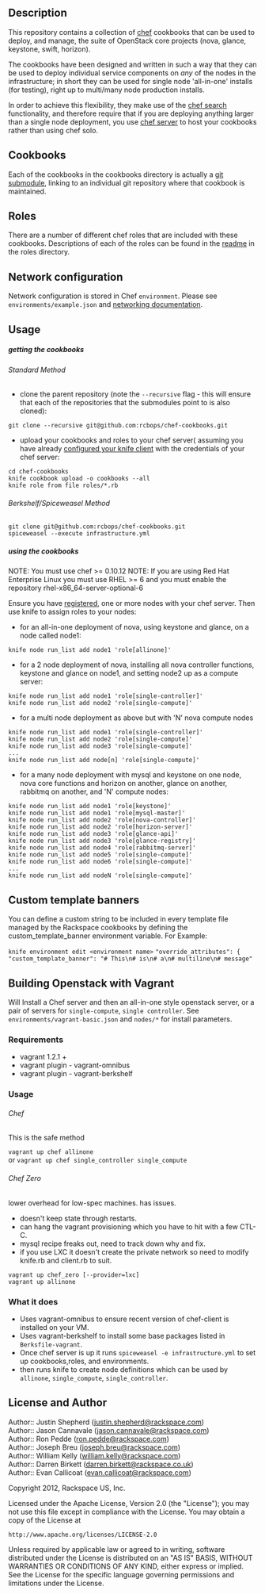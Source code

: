 ## Description ##

This repository contains a collection of [chef](http://www.opscode.com/chef/) cookbooks  that can be used to deploy, and manage, the suite of OpenStack core projects (nova, glance, keystone, swift, horizon).  

The cookbooks have been designed and written in such a way that they can be used to deploy individual service components on _any_ of the nodes in the infrastructure; in short they can be used for single node 'all-in-one' installs (for testing), right up to multi/many node production installs.  

In order to achieve this flexibility, they make use of the [chef search](http://wiki.opscode.com/display/chef/Search)  functionality, and therefore require that if you are deploying anything larger than a single node deployment, you use [chef server](http://wiki.opscode.com/display/chef/Chef+Server) to host your cookbooks rather than using chef solo.  

## Cookbooks ##

Each of the cookbooks in the cookbooks directory is actually a [git submodule](http://help.github.com/submodules/), linking to an individual git repository where that cookbook is maintained.  

## Roles ##

There are a number of different chef roles that are included with these cookbooks.  Descriptions of each of the roles can be found in the [readme](https://github.com/rcbops/chef-cookbooks/blob/master/roles/README.md) in the roles directory.  

## Network configuration ##
Network configuration is stored in Chef `environment`. Please see `environments/example.json` and [networking documentation](networking.md).

## Usage ##

##### getting the cookbooks #####

###### Standard Method ######
* clone the parent repository (note the `--recursive` flag - this will ensure that each of the repositories that the submodules point to is also cloned):

`git clone --recursive git@github.com:rcbops/chef-cookbooks.git`  

* upload your cookbooks and roles to your chef server( assuming  you have already [configured your knife client](http://wiki.opscode.com/display/chef/Fast+Start+Guide) with the credentials of your chef server:  

`cd chef-cookbooks`  
`knife cookbook upload -o cookbooks --all`  
`knife role from file roles/*.rb`

###### Berkshelf/Spiceweasel Method ######

`git clone git@github.com:rcbops/chef-cookbooks.git`  
`spiceweasel --execute infrastructure.yml`


##### using the cookbooks #####

NOTE: You must use chef >= 0.10.12
NOTE: If you are using Red Hat Enterprise Linux you must use RHEL >= 6 and you must enable the repository rhel-x86_64-server-optional-6

Ensure you have [registered](http://wiki.opscode.com/display/chef/Cookbook+Fast+Start+Guide#CookbookFastStartGuide-Registeranodewithchefclient),  one or more nodes with your chef server.  Then use knife to assign roles to your nodes:

* for an all-in-one deployment of nova, using keystone and glance, on a node called node1:  

`knife node run_list add node1 'role[allinone]'`  

* for a 2 node deployment of nova, installing all nova controller functions, keystone and glance on node1, and setting node2 up as a compute server:  

`knife node run_list add node1 'role[single-controller]'`  
`knife node run_list add node2 'role[single-compute]'`  

* for a multi node deployment as above but with 'N' nova compute nodes  

`knife node run_list add node1 'role[single-controller]'`  
`knife node run_list add node2 'role[single-compute]'`  
`knife node run_list add node3 'role[single-compute]'`  
`...`  
`knife node run_list add node[n] 'role[single-compute]'`  

* for a many node deployment with mysql and keystone on one node, nova core functions and horizon on another, glance on another, rabbitmq on another, and 'N' compute nodes:

`knife node run_list add node1 'role[keystone]'`  
`knife node run_list add node1 'role[mysql-master]'`  
`knife node run_list add node2 'role[nova-controller]'`  
`knife node run_list add node2 'role[horizon-server]'`  
`knife node run_list add node3 'role[glance-api]'`  
`knife node run_list add node3 'role[glance-registry]'`  
`knife node run_list add node4 'role[rabbitmq-server]'`  
`knife node run_list add node5 'role[single-compute]'`  
`knife node run_list add node6 'role[single-compute]'`  
`...`  
`knife node run_list add nodeN 'role[single-compute]'`  

## Custom template banners ##

You can define a custom string to be included in every template file managed by the Rackspace cookbooks by defining the custom_template_banner environment variable.  For Example:

`knife environment edit <environment name>`
`"override_attributes": { "custom_template_banner": "# This\n# is\n# a\n# multiline\n# message"`

## Building Openstack with Vagrant ##

Will Install a Chef server and then an all-in-one style openstack server,  or a pair of servers for `single-compute`, `single controller`.
See `environments/vagrant-basic.json` and `nodes/*` for install parameters.


### Requirements ###

* vagrant 1.2.1 +
* vagrant plugin - vagrant-omnibus
* vagrant plugin - vagrant-berkshelf

### Usage ###

###### Chef ######
This is the safe method

`vagrant up chef allinone`  
or
`vagrant up chef single_controller single_compute`  


###### Chef Zero ######
lower overhead for low-spec machines.  has issues.

* doesn't keep state through restarts.
* can hang the vagrant provisioning which you have to hit with a few CTL-C.
* mysql recipe freaks out, need to track down why and fix.
* if you use LXC it doesn't create the private network so need to modify knife.rb and client.rb to suit.

`vagrant up chef_zero [--provider=lxc]`  
`vagrant up allinone`


### What it does ###

* Uses vagrant-omnibus to ensure recent version of chef-client is installed on your VM.
* Uses vagrant-berkshelf to install some base packages listed in `Berksfile-vagrant`.
* Once chef server is up it runs `spiceweasel -e infrastructure.yml` to set up cookbooks,roles, and environments.
* then runs knife to create node definitions which can be used by `allinone`, `single_compute`, `single_controller`.

## License and Author ##

Author:: Justin Shepherd (<justin.shepherd@rackspace.com>)  
Author:: Jason Cannavale (<jason.cannavale@rackspace.com>)  
Author:: Ron Pedde (<ron.pedde@rackspace.com>)  
Author:: Joseph Breu (<joseph.breu@rackspace.com>)  
Author:: William Kelly (<william.kelly@rackspace.com>)  
Author:: Darren Birkett (<darren.birkett@rackspace.co.uk>)  
Author:: Evan Callicoat (<evan.callicoat@rackspace.com>)  

Copyright 2012, Rackspace US, Inc.  

Licensed under the Apache License, Version 2.0 (the "License");
you may not use this file except in compliance with the License.
You may obtain a copy of the License at

    http://www.apache.org/licenses/LICENSE-2.0

Unless required by applicable law or agreed to in writing, software
distributed under the License is distributed on an "AS IS" BASIS,
WITHOUT WARRANTIES OR CONDITIONS OF ANY KIND, either express or implied.
See the License for the specific language governing permissions and
limitations under the License.
